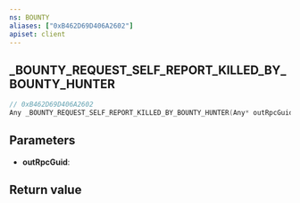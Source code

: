 ```yaml
---
ns: BOUNTY
aliases: ["0xB462D69D406A2602"]
apiset: client
---
```

## _BOUNTY_REQUEST_SELF_REPORT_KILLED_BY_BOUNTY_HUNTER

```c
// 0xB462D69D406A2602
Any _BOUNTY_REQUEST_SELF_REPORT_KILLED_BY_BOUNTY_HUNTER(Any* outRpcGuid);
```


## Parameters
* **outRpcGuid**:

## Return value

